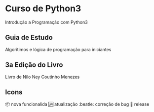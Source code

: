 # Curso de Python3
Introdução a Programação com Python3

## Guia de Estudo
Algoritimos e lógica de programação para iniciantes

## 3a Edição do Livro
Livro de Nilo Ney Coutinho Menezes

## Icons
:package: nova funcionalida
:up: atualização
:beatle: correção de bug
:checkered_flag: release
